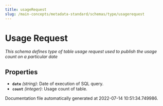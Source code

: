 ```yaml
---
title: usageRequest
slug: /main-concepts/metadata-standard/schemas/type/usagerequest
---
```


# Usage Request

*This schema defines type of table usage request used to publish the usage count on a particular date*

## Properties

- **`date`** *(string)*: Date of execution of SQL query.
- **`count`** *(integer)*: Usage count of table.


Documentation file automatically generated at 2022-07-14 10:51:34.749986.
